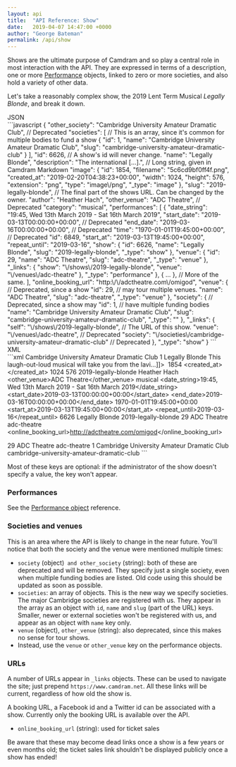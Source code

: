 ```yaml
---
layout: api
title:  "API Reference: Show"
date:   2019-04-07 14:47:00 +0000
author: "George Bateman"
permalink: /api/show
---
```


Shows are the ultimate purpose of Camdram and so play a central role in most interaction with the API. They are expressed in terms of a description, one or more [Performance](/api/performance) objects, linked to zero or more societies, and also hold a variety of other data.

Let's take a reasonably complex show, the 2019 Lent Term Musical *Legally Blonde*, and break it down.


<div class="tabbed-content">
<span class="title active">JSON</span>
<div class="content" markdown="1">
<https://www.camdram.net/shows/2019-legally-blonde.json>
```javascript
{
    "other_society": "Cambridge University Amateur Dramatic Club",  // Deprecated
    "societies": [                       // This is an array, since it's common for multiple bodies to fund a show
        {
            "id": 1,
            "name": "Cambridge University Amateur Dramatic Club",
            "slug": "cambridge-university-amateur-dramatic-club"
        }
    ],
    "id": 6626,                          // A show's id will never change.
    "name": "Legally Blonde",
    "description": "The international [...].", // Long string, given in Camdram Markdown
    "image": {
        "id": 1854,
        "filename": "5c6cd9bf0ff4f.png",
        "created_at": "2019-02-20T04:38:23+00:00",
        "width": 1024,
        "height": 576,
        "extension": "png",
        "type": "image\/png",
        "_type": "image"
    },
    "slug": "2019-legally-blonde",        // The final part of the shows URL. Can be changed by the owner.
    "author": "Heather Hach",
    "other_venue": "ADC Theatre",         // Deprecated
    "category": "musical",
    "performances": [
        {
            "date_string": "19:45, Wed 13th March 2019 - Sat 16th March 2019",
            "start_date": "2019-03-13T00:00:00+00:00", // Deprecated
            "end_date": "2019-03-16T00:00:00+00:00",   // Deprecated
            "time": "1970-01-01T19:45:00+00:00",       // Deprecated
            "id": 6849,
            "start_at": "2019-03-13T19:45:00+00:00",
            "repeat_until": "2019-03-16",
            "show": {
                "id": 6626,
                "name": "Legally Blonde",
                "slug": "2019-legally-blonde",
                "_type": "show"
            },
            "venue": {
                "id": 29,
                "name": "ADC Theatre",
                "slug": "adc-theatre",
                "_type": "venue"
            },
            "_links": {
                "show": "\/shows\/2019-legally-blonde",
                "venue": "\/venues\/adc-theatre"
            },
            "_type": "performance"
        },
        { ... }, // More of the same.
    ],
    "online_booking_url": "http:\/\/adctheatre.com\/omigod",
    "venue": {                   // Deprecated, since a show
        "id": 29,                // may tour multiple venues.
        "name": "ADC Theatre",
        "slug": "adc-theatre",
        "_type": "venue"
    },
    "society": {                 // Deprecated, since a show may
        "id": 1,                 // have multiple funding bodies
        "name": "Cambridge University Amateur Dramatic Club",
        "slug": "cambridge-university-amateur-dramatic-club",
        "_type": ""
    },
    "_links": {
        "self": "\/shows\/2019-legally-blonde",        // The URL of this show.
        "venue": "\/venues\/adc-theatre",              // Deprecated
        "society": "\/societies\/cambridge-university-amateur-dramatic-club" // Deprecated
    },
    "_type": "show"
}
```
</div><span class="title">XML</span>
<div class="content" markdown="1">
<https://www.camdram.net/shows/2019-legally-blonde.xml>
```xml
<?xml version="1.0" encoding="UTF-8"?>
<show id="6626" rel="show">
  <other_society>Cambridge University Amateur Dramatic Club</other_society>
  <societies>
    <entry>
      <id>1</id>
      <name><![CDATA[Cambridge University Amateur Dramatic Club]]></name>
      <slug><![CDATA[cambridge-university-amateur-dramatic-club]]></slug>
    </entry>
  </societies>
  <name>Legally Blonde</name>
  <description><![CDATA[The international, award-winning musical Legally...

This laugh-out-loud musical will take you from the lavi...]]></description>
  <image rel="image">
    <id>1854</id>
    <filename><![CDATA[5c6cd9bf0ff4f.png]]></filename>
    <created_at><![CDATA[2019-02-20T04:38:23+00:00]]></created_at>
    <width>1024</width>
    <height>576</height>
    <extension><![CDATA[png]]></extension>
    <type><![CDATA[image/png]]></type>
  </image>
  <slug>2019-legally-blonde</slug>
  <author>Heather Hach</author>
  <other_venue>ADC Theatre</other_venue>
  <category>musical</category>
  <performances>
    <performance id="6849" rel="performance">
      <date_string>19:45, Wed 13th March 2019 - Sat 16th March 2019</date_string>
      <start_date>2019-03-13T00:00:00+00:00</start_date>
      <end_date>2019-03-16T00:00:00+00:00</end_date>
      <time>1970-01-01T19:45:00+00:00</time>
      <start_at>2019-03-13T19:45:00+00:00</start_at>
      <repeat_until>2019-03-16</repeat_until>
      <link id="show" rel="show" href="/shows/2019-legally-blonde"/>
      <show rel="show">
        <id>6626</id>
        <name>Legally Blonde</name>
        <slug>2019-legally-blonde</slug>
      </show>
      <link id="venue" rel="venue" href="/venues/adc-theatre"/>
      <venue rel="venue">
        <id>29</id>
        <name>ADC Theatre</name>
        <slug>adc-theatre</slug>
      </venue>
    </performance>
    <!-- further performances omitted... -->
  </performances>
  <online_booking_url>http://adctheatre.com/omigod</online_booking_url>
  <link id="venue" rel="venue" href="/venues/adc-theatre"/>
  <venue rel="venue">
    <id>29</id>
    <name>ADC Theatre</name>
    <slug>adc-theatre</slug>
  </venue>
  <link id="roles" rel="role" href="/shows/2019-legally-blonde/roles"/>
  <link id="society" rel="" href="/societies/cambridge-university-amateur-dramatic-club"/>
  <society rel="">
    <id>1</id>
    <name>Cambridge University Amateur Dramatic Club</name>
    <slug>cambridge-university-amateur-dramatic-club</slug>
  </society>
  <link id="self" rel="show" href="/shows/2019-legally-blonde"/>
</show>
```
</div>
</div>

Most of these keys are optional: if the administrator of the show doesn't specify a value, the key won't appear.

### Performances
See the [Performance object](/api/performance) reference.

### Societies and venues

This is an area where the API is likely to change in the near future. You'll notice that both the society and the venue were mentioned multiple times:

- `society` (object)` and other_society` (string): both of these are deprecated and will be removed. They specify just a single society, even when multiple funding bodies are listed. Old code using this should be updated as soon as possible.
- `societies`: an array of objects. This is the new way we specify societies. The major Cambridge societies are registered with us. They appear in the array as an object with `id`, `name` and `slug` (part of the URL) keys. Smaller, newer or external societies won't be registered with us, and appear as an object with `name` key only.
- `venue` (object), `other_venue` (string): also deprecated, since this makes no sense for tour shows.
- Instead, use the `venue` or `other_venue` key on the performance objects.

### URLs

A number of URLs appear in `_links` objects. These can be used to navigate the site; just prepend `https://www.camdram.net`. All these links will be current, regardless of how old the show is.

A booking URL, a Facebook id and a Twitter id can be associated with a show. Currently only the booking URL is available over the API.
- `online_booking_url` (string): used for ticket sales

Be aware that these may become dead links once a show is a few years or even months old; the ticket sales link shouldn't be displayed publicly once a show has ended!


